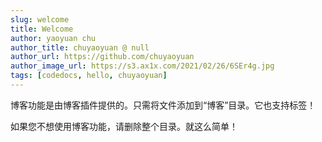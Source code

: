 ```yaml
---
slug: welcome
title: Welcome
author: yaoyuan chu
author_title: chuyaoyuan @ null
author_url: https://github.com/chuyaoyuan
author_image_url: https://s3.ax1x.com/2021/02/26/6SEr4g.jpg
tags: [codedocs, hello, chuyaoyuan]
---
```


博客功能是由博客插件提供的。只需将文件添加到“博客”目录。它也支持标签！

如果您不想使用博客功能，请删除整个目录。就这么简单！
